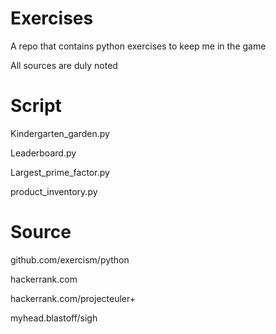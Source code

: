 # Exercises
A repo that contains python exercises to keep me in the game

All sources are duly noted

# Script 
Kindergarten_garden.py 
     
Leaderboard.py         

Largest_prime_factor.py  

product_inventory.py

# Source
github.com/exercism/python

hackerrank.com

hackerrank.com/projecteuler+

myhead.blastoff/sigh